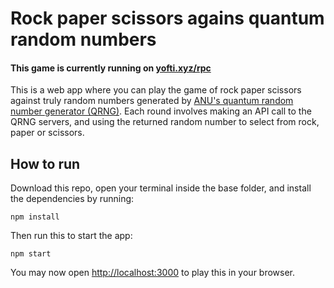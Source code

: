 # Rock paper scissors agains quantum random numbers

#### This game is currently running on [yofti.xyz/rpc](https://www.yofti.xyz/rpc)

This is a web app where you can play the game of rock paper scissors against truly random numbers generated by [ANU's quantum random number generator (QRNG)](https://quantumnumbers.anu.edu.au/). Each round involves making an API call to the QRNG servers, and using the returned random number to select from rock, paper or scissors.

## How to run

Download this repo, open your terminal inside the base folder, and install the dependencies by running:
```
npm install
```

Then run this to start the app:
```
npm start
```

You may now open [http://localhost:3000](http://localhost:3000) to play this in your browser.
